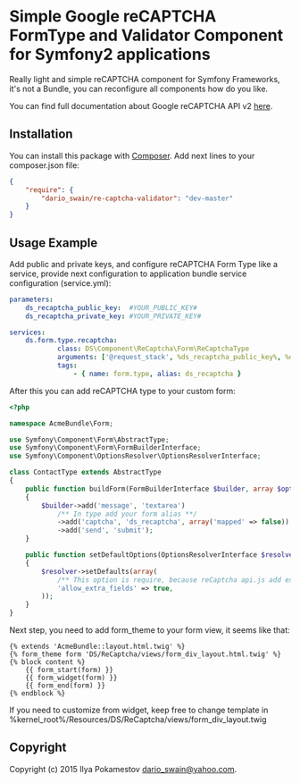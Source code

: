 Simple Google reCAPTCHA FormType and Validator Component for Symfony2 applications
================================================

Really light and simple reCAPTCHA component for Symfony Frameworks,
it's not a Bundle, you can reconfigure all components how do you like.

You can find full documentation about Google reCAPTCHA API v2 [here](http://developers.google.com/recaptcha/intro).

Installation
------------

You can install this package with [Composer](http://getcomposer.org/).
Add next lines to your composer.json file:

``` json
{
    "require": {
        "dario_swain/re-captcha-validator": "dev-master"
    }
}
```

Usage Example
-------------

Add public and private keys, and configure reCAPTCHA Form Type like a service,
provide next configuration to application bundle service configuration (service.yml):

``` yaml
parameters:
    ds_recaptcha_public_key:  #YOUR_PUBLIC_KEY#
    ds_recaptcha_private_key: #YOUR_PRIVATE_KEY#

services:
    ds.form.type.recaptcha:
            class: DS\Component\ReCaptcha\Form\ReCaptchaType
            arguments: ['@request_stack', %ds_recaptcha_public_key%, %ds_recaptcha_private_key%, %locale%]
            tags:
                - { name: form.type, alias: ds_recaptcha }
```

After this you can add reCAPTCHA type to your custom form:

``` php
<?php

namespace AcmeBundle\Form;

use Symfony\Component\Form\AbstractType;
use Symfony\Component\Form\FormBuilderInterface;
use Symfony\Component\OptionsResolver\OptionsResolverInterface;

class ContactType extends AbstractType
{
    public function buildForm(FormBuilderInterface $builder, array $options)
    {
        $builder->add('message', 'textarea')
            /** In type add your form alias **/
			->add('captcha', 'ds_recaptcha', array('mapped' => false))
			->add('send', 'submit');
    }

	public function setDefaultOptions(OptionsResolverInterface $resolver)
	{
		$resolver->setDefaults(array(
		    /** This option is require, because reCaptcha api.js add extra field "g-recaptcha-response" to form **/
			'allow_extra_fields' => true,
		));
	}
}

```

Next step, you need to add form_theme to your form view, it seems like that:

```twig
{% extends 'AcmeBundle::layout.html.twig' %}
{% form_theme form 'DS/ReCaptcha/views/form_div_layout.html.twig' %}
{% block content %}
    {{ form_start(form) }}
    {{ form_widget(form) }}
    {{ form_end(form) }}
{% endblock %}
```

If you need to customize from widget, keep free to change template in %kernel_root%/Resources/DS/ReCaptcha/views/form_div_layout.twig

Copyright
---------

Copyright (c) 2015 Ilya Pokamestov <dario_swain@yahoo.com>.